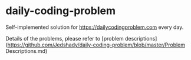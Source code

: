 # daily-coding-problem
Self-implemented solution for https://dailycodingproblem.com every day.

Details of the problems, please refer to [problem descriptions](https://github.com/Jedshady/daily-coding-problem/blob/master/Problem Descriptions.md)
